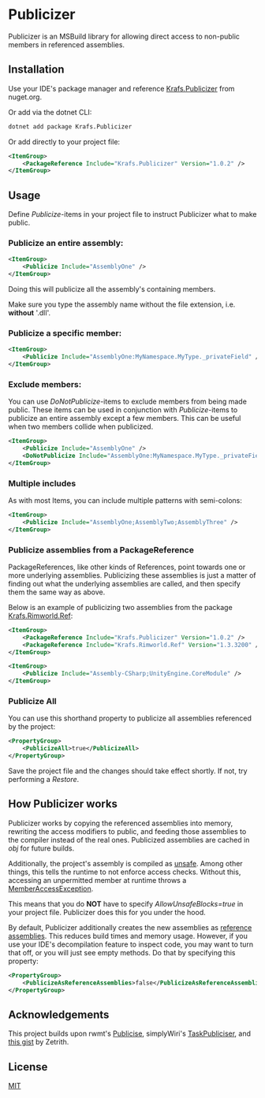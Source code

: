 # Publicizer
Publicizer is an MSBuild library for allowing direct access to non-public members in referenced assemblies.

## Installation
Use your IDE's package manager and reference [Krafs.Publicizer](https://www.nuget.org/packages/Krafs.Publicizer) from nuget.org.

Or add via the dotnet CLI:
```bash
dotnet add package Krafs.Publicizer
```
Or add directly to your project file:
```xml
<ItemGroup>
    <PackageReference Include="Krafs.Publicizer" Version="1.0.2" />
</ItemGroup>
```

## Usage
Define _Publicize_-items in your project file to instruct Publicizer what to make public.

### Publicize an entire assembly:
```xml
<ItemGroup>
    <Publicize Include="AssemblyOne" />
</ItemGroup>
```
Doing this will publicize all the assembly's containing members.

Make sure you type the assembly name without the file extension, i.e. **without** '.dll'.

### Publicize a specific member:
```xml
<ItemGroup>
    <Publicize Include="AssemblyOne:MyNamespace.MyType._privateField" />
</ItemGroup>
```

### Exclude members:
You can use _DoNotPublicize_-items to exclude members from being made public. 
These items can be used in conjunction with _Publicize_-items to publicize an entire assembly except a few members.
This can be useful when two members collide when publicized.
```xml
<ItemGroup>
    <Publicize Include="AssemblyOne" />
    <DoNotPublicize Include="AssemblyOne:MyNamespace.MyType._privateField" />
</ItemGroup>
```

### Multiple includes
As with most Items, you can include multiple patterns with semi-colons:
```xml
<ItemGroup>
    <Publicize Include="AssemblyOne;AssemblyTwo;AssemblyThree" />
</ItemGroup>
```
### Publicize assemblies from a PackageReference
PackageReferences, like other kinds of References, point towards one or more underlying assemblies. Publicizing these assemblies is just a matter of finding out what the underlying assemblies are called, and then specify them the same way as above.

Below is an example of publicizing two assemblies from the package [Krafs.Rimworld.Ref](https://www.nuget.org/packages/Krafs.Rimworld.Ref/):
```xml
<ItemGroup>
    <PackageReference Include="Krafs.Publicizer" Version="1.0.2" />
    <PackageReference Include="Krafs.Rimworld.Ref" Version="1.3.3200" />
</ItemGroup>

<ItemGroup>
    <Publicize Include="Assembly-CSharp;UnityEngine.CoreModule" />
</ItemGroup>
```

### Publicize All
You can use this shorthand property to publicize all assemblies referenced by the project:
```xml
<PropertyGroup>
    <PublicizeAll>true</PublicizeAll>
</PropertyGroup>
```

Save the project file and the changes should take effect shortly. If not, try performing a _Restore_.

## How Publicizer works
Publicizer works by copying the referenced assemblies into memory, rewriting the access modifiers to public, and feeding those assemblies to the compiler instead of the real ones.
Publicized assemblies are cached in _obj_ for future builds.

Additionally, the project's assembly is compiled as [unsafe](https://docs.microsoft.com/en-us/dotnet/csharp/language-reference/unsafe-code/). Among other things, this tells the runtime to not enforce access checks. Without this, accessing an unpermitted member at runtime throws a [MemberAccessException](https://docs.microsoft.com/en-us/dotnet/api/system.memberaccessexception/).

This means that you do **NOT** have to specify _AllowUnsafeBlocks=true_ in your project file. Publicizer does this for you under the hood.

By default, Publicizer additionally creates the new assemblies as [reference assemblies](https://docs.microsoft.com/en-us/dotnet/standard/assembly/reference-assemblies/). 
This reduces build times and memory usage. However, if you use your IDE's decompilation feature to inspect code, you may want to turn that off, or you will just see empty methods.
Do that by specifying this property:
```xml
<PropertyGroup>
    <PublicizeAsReferenceAssemblies>false</PublicizeAsReferenceAssemblies>
</PropertyGroup>
```
## Acknowledgements
This project builds upon rwmt's [Publicise](https://github.com/rwmt/Publicise), simplyWiri's [TaskPubliciser](https://github.com/simplyWiri/TaskPubliciser), and [this gist](https://gist.github.com/Zetrith/d86b1d84e993c8117983c09f1a5dcdcd) by Zetrith.


## License
[MIT](https://choosealicense.com/licenses/mit/)
